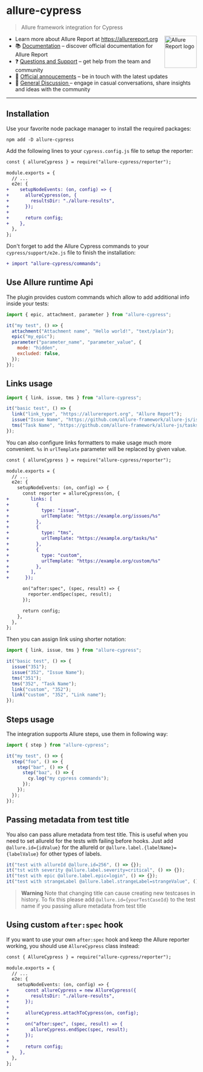 # allure-cypress

> Allure framework integration for Cypress

[<img src="https://allurereport.org/public/img/allure-report.svg" height="85px" alt="Allure Report logo" align="right" />](https://allurereport.org "Allure Report")

- Learn more about Allure Report at https://allurereport.org
- 📚 [Documentation](https://allurereport.org/docs/) – discover official documentation for Allure Report
- ❓ [Questions and Support](https://github.com/orgs/allure-framework/discussions/categories/questions-support) – get help from the team and community
- 📢 [Official annoucements](https://github.com/orgs/allure-framework/discussions/categories/announcements) – be in touch with the latest updates
- 💬 [General Discussion ](https://github.com/orgs/allure-framework/discussions/categories/general-discussion) – engage in casual conversations, share insights and ideas with the community

---

## Installation

Use your favorite node package manager to install the required packages:

```shell
npm add -D allure-cypress
```

Add the following lines to your `cypress.config.js` file to setup the reporter:

```diff
const { allureCypress } = require("allure-cypress/reporter");

module.exports = {
  // ...
  e2e: {
+    setupNodeEvents: (on, config) => {
+      allureCypress(on, {
+        resultsDir: "./allure-results",
+      });
+
+      return config;
+    },
  },
};
```

Don't forget to add the Allure Cypress commands to your `cypress/support/e2e.js` file to finish 
the installation:

```diff
+ import "allure-cypress/commands";
```

## Use Allure runtime Api

The plugin provides custom commands which allow to add additional info inside your tests:

```javascript
import { epic, attachment, parameter } from "allure-cypress";

it("my test", () => {
  attachment("Attachment name", "Hello world!", "text/plain");
  epic("my_epic");
  parameter("parameter_name", "parameter_value", {
    mode: "hidden",
    excluded: false,
  });
});
```

## Links usage

```js
import { link, issue, tms } from "allure-cypress";

it("basic test", () => {
  link("link_type", "https://allurereport.org", "Allure Report");
  issue("Issue Name", "https://github.com/allure-framework/allure-js/issues/352");
  tms("Task Name", "https://github.com/allure-framework/allure-js/tasks/352");
});
```

You can also configure links formatters to make usage much more convenient. `%s`
in `urlTemplate` parameter will be replaced by given value.

```diff
const { allureCypress } = require("allure-cypress/reporter");

module.exports = {
  // ...
  e2e: {
    setupNodeEvents: (on, config) => {
      const reporter = allureCypress(on, {
+        links: [
+          {
+            type: "issue",
+            urlTemplate: "https://example.org/issues/%s"
+          },
+          {
+            type: "tms",
+            urlTemplate: "https://example.org/tasks/%s"
+          },
+          {
+            type: "custom",
+            urlTemplate: "https://example.org/custom/%s"
+          },
+        ],
+      });

      on("after:spec", (spec, result) => {
        reporter.endSpec(spec, result);
      });

      return config;
    },
  },
};
```

Then you can assign link using shorter notation:

```js
import { link, issue, tms } from "allure-cypress";

it("basic test", () => {
  issue("351");
  issue("352", "Issue Name");
  tms("351");
  tms("352", "Task Name");
  link("custom", "352");
  link("custom", "352", "Link name");
});
```

## Steps usage

The integration supports Allure steps, use them in following way:

```js
import { step } from "allure-cypress";

it("my test", () => {
  step("foo", () => {
    step("bar", () => {
      step("baz", () => {
        cy.log("my cypress commands");
      });
    });
  });
});
```

## Passing metadata from test title

You also can pass allure metadata from test title.
This is useful when you need to set allureId for the tests with failing before hooks. Just add `@allure.id={idValue}` for the allureId or `@allure.label.{labelName}={labelValue}` for other types of labels.

```ts
it("test with allureId @allure.id=256", () => {});
it("tst with severity @allure.label.severity=critical", () => {});
it("test with epic @allure.label.epic=login", () => {});
it("test with strangeLabel @allure.label.strangeLabel=strangeValue", () => {});
```

> **Warning**
> Note that changing title can cause creating new testcases in history.
> To fix this please add `@allure.id={yourTestCaseId}` to the test name if you passing allure metadata from test title

## Using custom `after:spec` hook

If you want to use your own `after:spec` hook and keep the Allure reporter working, you should use `AllureCypress` class instead:

```diff
const { AllureCypress } = require("allure-cypress/reporter");

module.exports = {
  // ...
  e2e: {
    setupNodeEvents: (on, config) => {
+      const allureCypress = new AllureCypress({
+        resultsDir: "./allure-results",
+      });
+      
+      allureCypress.attachToCypress(on, config);
+ 
+      on("after:spec", (spec, result) => {
+        allureCypress.endSpec(spec, result);
+      });     
+  
+      return config;
+    },
  },
};
```
